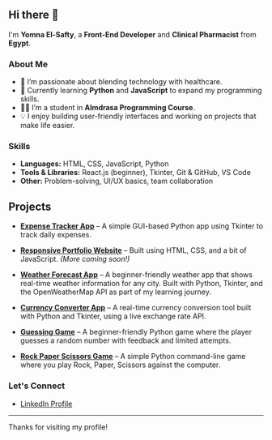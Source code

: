 ## Hi there 👋

I'm **Yomna El-Safty**, a **Front-End Developer** and **Clinical Pharmacist** from **Egypt**.

### About Me
- 🔭 I’m passionate about blending technology with healthcare.
- 🌱 Currently learning **Python** and **JavaScript** to expand my programming skills.
- 👩‍💻 I’m a student in **Almdrasa Programming Course**.
- 💡 I enjoy building user-friendly interfaces and working on projects that make life easier.

### Skills
- **Languages:** HTML, CSS, JavaScript, Python
- **Tools & Libraries:** React.js (beginner), Tkinter, Git & GitHub, VS Code
- **Other:** Problem-solving, UI/UX basics, team collaboration

## Projects

- [**Expense Tracker App**](https://github.com/yomnaelsafty/Expense-tracher) – A simple GUI-based Python app using Tkinter to track daily expenses.

- [**Responsive Portfolio Website**](#) – Built using HTML, CSS, and a bit of JavaScript. *(More coming soon!)*

- [**Weather Forecast App**](https://github.com/yomnaelsafty/weather_forecast) – A beginner-friendly weather app that shows real-time weather information for any city.
  Built with Python, Tkinter, and the OpenWeatherMap API as part of my learning journey.
  
- [**Currency Converter App**](https://github.com/yomnaelsafty/currency_converter) – A real-time currency conversion tool built with Python and Tkinter, using a live exchange rate API.

- [**Guessing Game**](https://github.com/YOUR_USERNAME/guessing_game) – A beginner-friendly Python game where the player guesses a random number with feedback and limited attempts.

- [**Rock Paper Scissors Game**](https://github.com/YOUR_USERNAME/paper_rock_scissors) – A simple Python command-line game where you play Rock, Paper, Scissors against the computer.




### Let's Connect
- [LinkedIn Profile](https://www.linkedin.com/in/yomna-ali-66a778148)

---

Thanks for visiting my profile!
